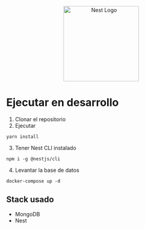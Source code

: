 <p align="center">
  <a href="http://nestjs.com/" target="blank"><img src="https://nestjs.com/img/logo-small.svg" width="200" alt="Nest Logo" /></a>
</p>

# Ejecutar en desarrollo
1. Clonar el repositorio
2. Ejecutar 
```
yarn install
```
3. Tener Nest CLI instalado 
```
npm i -g @nestjs/cli
```
4. Levantar la base de datos
```
docker-compose up -d
```

## Stack usado
* MongoDB
* Nest